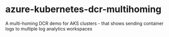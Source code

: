 # azure-kubernetes-dcr-multihoming
A multi-homing DCR demo for AKS clusters - that shows sending container logs to multiple log analytics workspaces
